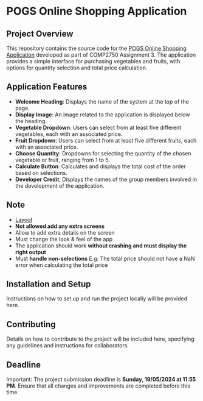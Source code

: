 # POGS Online Shopping Application

## Project Overview
This repository contains the source code for the [POGS Online Shopping Application](https://github.com/VivianNg9/COMP2750_Assignment3/tree/main/POGS) developed as part of COMP2750 Assignment 3. The application provides a simple interface for purchasing vegetables and fruits, with options for quantity selection and total price calculation.

## Application Features
- **Welcome Heading**: Displays the name of the system at the top of the page.
- **Display Image**: An image related to the application is displayed below the heading.
- **Vegetable Dropdown**: Users can select from at least five different vegetables, each with an associated price.
- **Fruit Dropdown**: Users can select from at least five different fruits, each with an associated price.
- **Choose Quantity**: Dropdowns for selecting the quantity of the chosen vegetable or fruit, ranging from 1 to 5.
- **Calculate Button**: Calculates and displays the total cost of the order based on selections.
- **Developer Credit**: Displays the names of the group members involved in the development of the application.

## Note 
- [Layout](https://github.com/VivianNg9/COMP2750_Assignment3/blob/main/Assignment3_Template.js)
- **Not allowed add any extra screens**
- Allow to add extra details on the screen
- Must change the look & feel of the app
- The application should work **without crashing and must display the right output**
- Must **handle non-selections** E.g: The total price should not have a NaN error when calculating the total price

## Installation and Setup
Instructions on how to set up and run the project locally will be provided here.

## Contributing
Details on how to contribute to the project will be included here, specifying any guidelines and instructions for collaborators.


## Deadline
Important: The project submission deadline is **Sunday, 19/05/2024 at 11:55 PM**. Ensure that all changes and improvements are completed before this time.
